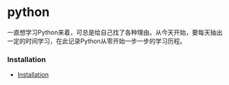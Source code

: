 # python
一直想学习Python来着，可总是给自己找了各种理由。从今天开始，要每天抽出一定的时间学习，在此记录Python从零开始一步一步的学习历程。

### Installation

* [Installation]()
